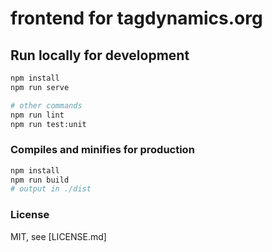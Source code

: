 # frontend for tagdynamics.org

## Run locally for development

``` bash
npm install
npm run serve

# other commands
npm run lint
npm run test:unit
```

### Compiles and minifies for production

``` bash
npm install
npm run build
# output in ./dist
```

### License

MIT, see [LICENSE.md]
